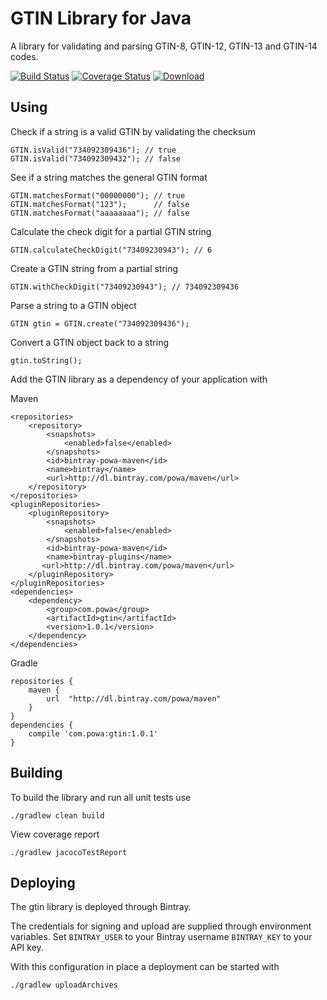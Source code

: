 # GTIN Library for Java

A library for validating and parsing GTIN-8, GTIN-12, GTIN-13 and GTIN-14 codes.

[![Build Status](https://travis-ci.org/powa/gtin.svg?branch=master)](https://travis-ci.org/powa/gtin) [![Coverage Status](https://coveralls.io/repos/powa/gtin/badge.svg?branch=master&service=github)](https://coveralls.io/github/powa/gtin?branch=master) [![Download](https://api.bintray.com/packages/powa/maven/gtin/images/download.svg)](https://bintray.com/powa/maven/gtin/_latestVersion)

## Using

Check if a string is a valid GTIN by validating the checksum

    GTIN.isValid("734092309436"); // true
    GTIN.isValid("734092309432"); // false

See if a string matches the general GTIN format

    GTIN.matchesFormat("00000000"); // true
    GTIN.matchesFormat("123");      // false
    GTIN.matchesFormat("aaaaaaaa"); // false

Calculate the check digit for a partial GTIN string

    GTIN.calculateCheckDigit("73409230943"); // 6

Create a GTIN string from a partial string

    GTIN.withCheckDigit("73409230943"); // 734092309436

Parse a string to a GTIN object

    GTIN gtin = GTIN.create("734092309436");

Convert a GTIN object back to a string

    gtin.toString();

Add the GTIN library as a dependency of your application with

Maven

    <repositories>
        <repository>
            <snapshots>
                <enabled>false</enabled>
            </snapshots>
            <id>bintray-powa-maven</id>
            <name>bintray</name>
            <url>http://dl.bintray.com/powa/maven</url>
        </repository>
    </repositories>
    <pluginRepositories>
        <pluginRepository>
            <snapshots>
                <enabled>false</enabled>
            </snapshots>
            <id>bintray-powa-maven</id>
            <name>bintray-plugins</name>
           <url>http://dl.bintray.com/powa/maven</url>
        </pluginRepository>
    </pluginRepositories>
    <dependencies>
        <dependency>
            <group>com.powa</group>
            <artifactId>gtin</artifactId>
            <version>1.0.1</version>
        </dependency>
    </dependencies>

Gradle

    repositories {
        maven {
            url  "http://dl.bintray.com/powa/maven"
        }
    }
    dependencies {
        compile 'com.powa:gtin:1.0.1'
    }

## Building

To build the library and run all unit tests use

    ./gradlew clean build

View coverage report

    ./gradlew jacocoTestReport

## Deploying

The gtin library is deployed through Bintray.

The credentials for signing and upload are supplied through environment variables.
Set `BINTRAY_USER` to your Bintray username `BINTRAY_KEY` to your API key.

With this configuration in place a deployment can be started with

    ./gradlew uploadArchives
